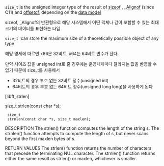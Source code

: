`size_t` is the unsigned integer type of the result of [sizeof](https://en.cppreference.com/w/c/language/sizeof) , [_Alignof](https://en.cppreference.com/w/c/language/_Alignof) (since C11) and [offsetof](https://en.cppreference.com/w/c/types/offsetof), depending on the [data model](https://en.cppreference.com/w/c/language/arithmetic_types#Data_models)

sizeof, _Alignof의 반환형으로 해당 시스템에서 어떤 객체나 값이 포함할 수 있는 최대 크기의 데이터를 표현하는 타입

`size_t`  can store the maximum size of a theoretically possible object of any type

해당 명세에 따르면 x86은 32비트, x64는 64비트 변수가 된다.

만약 사이즈 값을 unsigned int로 줄 경우에는 운영체제마다 달라지는 값을 반영할 수 없기 때문에 size_t를 사용해서

-   32비트의 경우 부호 없는 32비트 정수(unsigned int)
-   64비트의 경우 부호 없는 64비트 정수(unsigned long long)을 사용하게 된다

[libft_strlen]

size_t strlen(const char *s);

```
 size_t
 strnlen(const char *s, size_t maxlen);

```

DESCRIPTION The strlen() function computes the length of the string s. The strnlen() function attempts to compute the length of s, but never scans beyond the first maxlen bytes of s.

RETURN VALUES The strlen() function returns the number of characters that precede the terminating NUL character. The strnlen() function returns either the same result as strlen() or maxlen, whichever is smaller.
